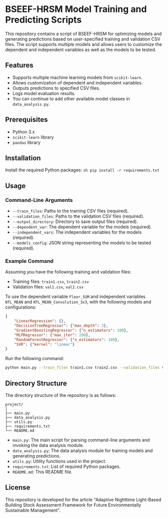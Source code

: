 
# BSEEF-HRSM Model Training and Predicting Scripts

This repository contains a script of BSEEF-HRSM for optimizing models and generating predictions based on user-specified training and validation CSV files. The script supports multiple models and allows users to customize the dependent and independent variables as well as the models to be tested.

## Features

- Supports multiple machine learning models from `scikit-learn`.
- Allows customization of dependent and independent variables.
- Outputs predictions to specified CSV files.
- Logs model evaluation results.
- You can continue to add other available model classes in `data_analysis.py`.

## Prerequisites

- Python 3.x
- `scikit-learn` library
- `pandas` library

## Installation

Install the required Python packages:
    ```sh
    pip install -r requirements.txt
    ```

## Usage

### Command-Line Arguments

- `--train_files`: Paths to the training CSV files (required).
- `--validation_files`: Paths to the validation CSV files (required).
- `--output_directory`: Directory to save output files (required).
- `--dependent_var`: The dependent variable for the models (required).
- `--independent_vars`: The independent variables for the models (required).
- `--models_config`: JSON string representing the models to be tested (required).

### Example Command

Assuming you have the following training and validation files:
- Training files: `train1.csv`, `train2.csv`
- Validation files: `val1.csv`, `val2.csv`

To use the dependent variable `Floor_SUM` and independent variables `NTL_MEAN` and `NTL_MEAN_Convolution_3x3`, with the following models and configurations:

```json
{
    "LinearRegression": {},
    "DecisionTreeRegressor": {"max_depth": 3},
    "GradientBoostingRegressor": {"n_estimators": 100},
    "MLPRegressor": {"max_iter": 200},
    "RandomForestRegressor": {"n_estimators": 100},
    "SVR": {"kernel": "linear"}
}
```

Run the following command:

```sh
python main.py --train_files train1.csv train2.csv --validation_files val1.csv val2.csv --output_directory ./output --dependent_var Floor_SUM --independent_vars NTL_MEAN NTL_MEAN_Convolution_3x3 --models_config '{"LinearRegression": {}, "DecisionTreeRegressor": {"max_depth": 3}, "GradientBoostingRegressor": {"n_estimators": 100}, "MLPRegressor": {"max_iter": 200}, "RandomForestRegressor": {"n_estimators": 100}, "SVR": {"kernel": "linear"}}'
```

## Directory Structure

The directory structure of the repository is as follows:

```
project/
│
├── main.py
├── data_analysis.py
├── utils.py
├── requirements.txt
└── README.md
```

- `main.py`: The main script for parsing command-line arguments and invoking the data analysis module.
- `data_analysis.py`: The data analysis module for training models and generating predictions.
- `utils.py`: Utility functions used in the project.
- `requirements.txt`: List of required Python packages.
- `README.md`: This README file.


## License

This repository is developed for the article "Adaptive Nighttime Light-Based Building Stock Assessment Framework for Future Environmentally Sustainable Management".
